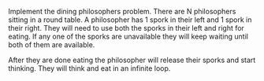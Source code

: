 Implement the dining philosophers problem.
There are N philosophers sitting in a round table.
A philosopher has 1 spork in their left and 1 spork in their right.
They will need to use both the sporks in their left and right for eating.
If any one of the sporks are unavailable they will keep waiting until both of them are available.

After they are done eating the philosopher will release their sporks and start thinking.
They will think and eat in an infinite loop.